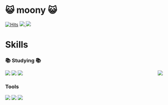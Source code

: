 <!--
**ysy56/ysy56** is a ✨ _special_ ✨ repository because its `README.md` (this file) appears on your GitHub profile.

Here are some ideas to get you started:

- 🔭 I’m currently working on ...
- 🌱 I’m currently learning ...
- 👯 I’m looking to collaborate on ...
- 🤔 I’m looking for help with ...
- 💬 Ask me about ...
- 📫 How to reach me: ...
- 😄 Pronouns: ...
- ⚡ Fun fact: ...
-->

# 😺 moony 😺

[![Hits](https://hits.seeyoufarm.com/api/count/incr/badge.svg?url=https%3A%2F%2Fgithub.com%2Fysy56&count_bg=%23ADD391&title_bg=%2339AA23&icon=&icon_color=%23E7E7E7&title=hits&edge_flat=false)](https://hits.seeyoufarm.com)
<a href="https://www.instagram.com/"><img src="https://img.shields.io/badge/Instagram-fd1d1d?style=flat-square&logo=Instagram&logoColor=white"/>
<a href="https://moonnight0.tistory.com/"><img src="https://img.shields.io/badge/Tistory-000000?style=flat-square&logo=Tistory&logoColor=white"/></a>

# Skills

### 📚 Studying 📚

<img align='right' src="http://mazassumnida.wtf/api/v2/generate_badge?boj=ysy561356">

<div>
  <img src="https://img.shields.io/badge/c-A8B9CC?style=for-the-badge&logo=c&logoColor=white">
  <img src="https://img.shields.io/badge/cplusplus-00599C?style=for-the-badge&logo=cplusplus&logoColor=white">
  <img src="https://img.shields.io/badge/python-3776AB?style=for-the-badge&logo=python&logoColor=white">
</div>

### Tools
<div>
  <img src="https://img.shields.io/badge/git-F05032?style=for-the-badge&logo=git&logoColor=white">
  <img src="https://img.shields.io/badge/ubuntu-E95420?style=for-the-badge&logo=ubuntu&logoColor=white">
  <img src="https://img.shields.io/badge/googlecolab-F9AB00?style=for-the-badge&logo=googlecolab&logoColor=white">
</div>

